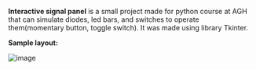 **Interactive signal panel** is a small project made for python course at AGH that can simulate diodes, led bars, and switches to operate them(momentary button, toggle switch). It was made using library Tkinter.

**Sample layout:**

![image](https://github.com/user-attachments/assets/02ddab82-bad4-4fd3-bb29-c2864303f535)
